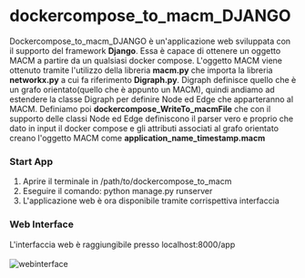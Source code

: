 # dockercompose_to_macm_DJANGO <br>
Dockercompose_to_macm_DJANGO è un'applicazione web sviluppata con il supporto del framework <b>Django</b>. Essa è capace di ottenere un oggetto MACM a partire da un qualsiasi docker compose. L'oggetto MACM viene ottenuto tramite l'utilizzo della libreria <b>macm.py</b> che importa la libreria <b>networkx.py</b> a cui fa riferimento <b>Digraph.py</b>. Digraph definisce quello che è un grafo orientato(quello che è appunto un MACM), quindi andiamo ad estendere la classe Digraph per definire Node ed Edge che apparteranno al MACM. Definiamo poi <b>dockercompose_WriteTo_macmFile</b> che con il supporto delle classi Node ed Edge definiscono il parser vero e proprio che dato in input il docker compose e gli attributi associati al grafo orientato creano l'oggetto MACM come <b>application_name_timestamp.macm</b>

### Start App
1. Aprire il terminale in /path/to/dockercompose_to_macm
2. Eseguire il comando: python manage.py runserver
3. L'applicazione web è ora disponibile tramite corrispettiva interfaccia

### Web Interface
L'interfaccia web è raggiungibile presso localhost:8000/app <br>
<br>
![webinterface](https://user-images.githubusercontent.com/90553744/143860659-59b0d1b7-130a-42ba-9cab-3ca45583e22b.png)
